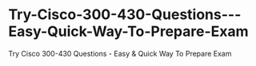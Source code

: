# Try-Cisco-300-430-Questions---Easy-Quick-Way-To-Prepare-Exam
Try Cisco 300-430 Questions - Easy &amp; Quick Way To Prepare Exam
